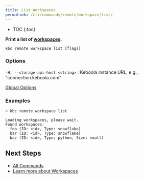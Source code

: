 ```yaml
---
title: List Workspaces
permalink: /cli/commands/remote/workspace/list/
---
```


* TOC
{:toc}

**Print a list of [workspaces](https://help.keboola.com/transformations/workspace/).**

```
kbc remote workspace list [flags]
```

### Options

`-H, --storage-api-host <string>`
: Keboola instance URL, e.g., "connection.keboola.com"

[Global Options](/cli/commands/#global-options)

### Examples

```
➜ kbc remote workspace list

Loading workspaces, please wait.
Found workspaces:
  foo (ID: <id>, Type: snowflake)
  bar (ID: <id>, Type: snowflake)
  baz (ID: <id>, Type: python, Size: small)
```

## Next Steps

- [All Commands](/cli/commands/)
- [Learn more about Workspaces](https://help.keboola.com/transformations/workspace/)
